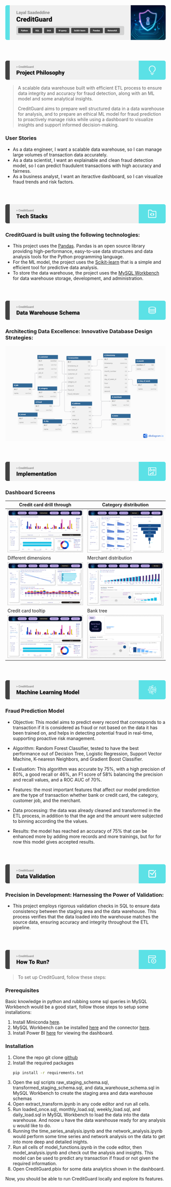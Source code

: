 <img src="./readme/title1.svg"/>

<br><br>

<!-- project philosophy -->
<img src="./readme/title2.svg"/>

> A scalable data warehouse built with efficient ETL process to ensure data integrity and accuracy for fraud detection, along with an ML model and some analytical insights.
>
> CreditGuard aims to prepare well structured data in a data warehouse for analysis, and to prepare an ethical ML model for fraud prediction to proactively manage risks while using a dashboard to visualize insights and support informed decision-making.

### User Stories
- As a data engineer, I want a scalable data warehouse, so I can manage large volumes of transaction data accurately.
- As a data scientist, I want an explainable and clean fraud detection model, so I can predict fraudulent transactions with high accuracy and fairness.
- As a business analyst, I want an iteractive dashboard, so I can visualize fraud trends and risk factors.

<br><br>
<!-- Tech stack -->
<img src="./readme/title3.svg"/>

###  CreditGuard is built using the following technologies:

- This project uses the [Pandas](https://pandas.pydata.org/docs/). Pandas is an open source library providing high-performance, easy-to-use data structures and data analysis tools for the Python programming language.
- For the ML model, the project uses the [Scikit-learn](https://scikit-learn.org/stable/) that is a simple and efficient tool for predictive data analysis.
- To store the data warehouse, the project uses the [MySQL Workbench](https://dev.mysql.com/doc/workbench/en/) for data warehouse storage, development, and administration.

<br><br>
<!-- Data Warehouse Design -->
<img src="./readme/title5.svg"/>

###  Architecting Data Excellence: Innovative Database Design Strategies:

<img src="./readme/screens/Fraudulent activities.png">


<br><br>


<!-- Implementation -->
<img src="./readme/title6.svg"/>


### Dashboard Screens 
| Credit card drill through | Category distribution |
| ---| ---|
| ![Credit card drill through](./readme/screens/cc_drill.gif) | ![Category distribution](./readme/screens/category.gif) |
|  Different dimensions | Merchant distribution  |
| ![Dimensions](./readme/screens/dimension.gif) | ![Merchant distribution](./readme/screens/merchant.gif) |
| Credit card tooltip | Bank tree |
| ![Credit card tooltip](./readme/screens/tooltip.gif) | ![Tree](./readme/screens/tree.gif) |
<br><br>


<!-- Prompt Engineering -->
<img src="./readme/title7.svg"/>

###  Fraud Prediction Model

 - Objective: This model aims to predict every record that corresponds to a transaction if it is considered as fraud or not based on the data it has been trained on, and helps in detecting potential fraud in real-time, supporting proactive risk management.

 - Algorithm: Random Forest Classifier, tested to have the best performance out of Decision Tree, Logistic Regression, Support Vector Machine, K-nearesn Neighbors, and Gradient Boost Classifier.

 - Evaluation: This algorithm was accurate by 75%, with a high precision of 80%, a good recall or 46%, an F1 score of 58% balancing the precision and recall values, and a ROC AUC of 70%.

 - Features: the most important features that affect our model prediction are the type of transaction whether bank or credit card, the category, customer job, and the merchant.

 - Data processing: the data was already cleaned and transformed in the ETL process, in addition to that the age and the amount were subjected to binning according the the values.

 - Results: the model has reached an accuracy of 75% that can be enhanced more by adding more records and more trainings, but for for now this model gives accepted results.

<br><br>

<!-- Validation -->
<img src="./readme/title9.svg"/>

###  Precision in Development: Harnessing the Power of Validation:

- This project employs rigorous validation checks in SQL to ensure data consistency between the staging area and the data warehouse. This process verifies that the data loaded into the warehouse matches the source data, ensuring accuracy and integrity throughout the ETL pipeline.

<br><br>


<!-- How to run -->
<img src="./readme/title10.svg"/>

> To set up CreditGuard, follow these steps:

### Prerequisites

Basic knowledge in python and rubbing some sql queries in MySQL Workbench would be a good start, follow those steps to setup some installations:
1. Install Miniconda [here](https://docs.anaconda.com/miniconda/).
2. MySQL Workbench can be installed [here](https://dev.mysql.com/downloads/) and the connector [here](https://dev.mysql.com/downloads/connector/net/).
3. Install Power BI [here](https://www.microsoft.com/en-us/power-platform/products/power-bi/desktop) for viewing the dashboard. 

### Installation


1. Clone the repo
   git clone [github](https://github.com/layalsaad/CreditGuard.git)
2. Install the required packages
   ```sh
   pip install -r requirements.txt
   ```
3. Open the sql scripts raw_staging_schema.sql, transformed_staging_schema.sql, and     data_warehouse_schema.sql in MySQL Workbench to create the staging area and data warehouse schemas
4. Open extract_transform.ipynb in any code editor and run all cells.
5. Run loaded_once.sql, monthly_load.sql, weekly_load.sql, and daily_load.sql in MySQL Workbench to load the data into the data warehouse. And noow u have the data warehouse ready for any analysis u would like to do.
6. Running the time_series_analysis.ipynb and the network_analysis.ipynb would perform some time series and network analysis on the data to get into more deep and detailed inights.
7. Run all cells of model_functions.ipynb in the code editor, then model_analysis.ipynb and check out the analysis and insights. This model can be used to predict any transaction if fraud or not given the required information.
8. Open CreditGuard.pbix for some data analytics shown in the dashboard.



Now, you should be able to run CreditGuard locally and explore its features.